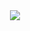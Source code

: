 <div align="center">
  <a href="https://github.com/kittinan/spotify-github-profile">
    <img src="https://spotify-github-profile.kittinanx.com/api/view?uid=31v5spypxzsmcxuwfduj5mzlfaaq&cover_image=true&theme=default&show_offline=false&background_color=121212&interchange=false&bar_color=ffffff&bar_color_cover=true" />
  </a>
</div>

